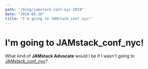 ```yaml
---
path: "/blog/jamstack-conf-nyc-2019"
date: "2019-03-26"
title: "I'm going to JAMstack_conf_nyc!"
---
```


# I'm going to JAMstack\_conf\_nyc!

What kind of **JAMstack Advocate** would I be if I wasn't going to [JAMstack\_conf\_nyc](https://jamstackconf.com/nyc/)?